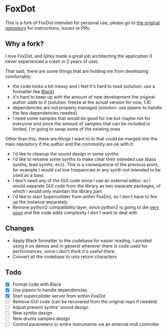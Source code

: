 # FoxDot
This is a fork of FoxDot intended for personal use, please go to [the original repository](https://github.com/Qirky/FoxDot) for instructions, issues or PRs.

## Why a fork?
I love FoxDot, and Qirky made a great job architecting the application (I never experienced a crash in 2 years of use).

That said, there are some things that are holding me from developing comfortably:
- the code looks a bit messy and I feel it's hard to read (solution: use a formatter like [Black](missing-link))
- it's hard to keep up with the amount of new development the original author adds to it (solution: freeze at the actual version for now, 1.8)
- dependencies are not properly managed (solution: use pipenv to handle the few dependencies needed)
- I need some samples that would be good for me but maybe not for everyone and since the amount of samples that can be included is limited, I'm going to swap some of the existing ones

Other than this, there are things I want to to that could be merged into the main repository if the author and the community are ok with it:
- I'd like to cleanup the sound design in some synths
- I'd like to rename some synths to make clear their intended use (bass synths, lead synths, ecc). This is a consequence of the previous point, for example I would cut low frequencies in any synth not intended to be used as a bass
- I don't need any of the GUI code since I use an external editor, so I would separate GUI code from the library as two separate packages, of which I would only maintain the library part
- I'd like to start Supercollider from within FoxDot, so I don't have to fire up the instance separately
- Remove python2 compatibility layer, since python2 is going to die [very soon](https://pythonclock.org) and the code adds complexity I don't want to deal with

## Changes
- Apply Black formatter to the codebase for easier reading. I avoided using it on demos and in general wherever there is code used for performances, since I don't think it's useful there.
- Convert all the codebase to unix return characters

## Todo
- [x] Format code with Black
- [x] Use pipenv to handle dependencies
- [x] Start supercollider server from within FoxDot
- [ ] Remove GUI code (can be recovered from the original repo if needed)
- [ ] Adjust present synths' sound design
- [ ] New synths design
- [ ] New drums samples design
- [ ] Control parameters or entire instruments via an external midi controller
